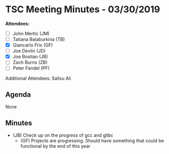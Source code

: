 # TSC Meeting Minutes - 03/30/2019

**Attendees:**

- [ ] John Mertic (JM)
- [ ] Tatiana Balaburkina (TB)
- [x] Giancarlo Frix (GF)
- [ ] Joe Devlin (JD)
- [x] Joe Bostian (JB)
- [ ] Zach Burns (ZB)
- [ ] Peter Fandel (PF)

Additional Attendees: Salisu Ali

## Agenda

None

## Minutes

- (JB) Check up on the progress of gcc and glibc
  - (GF) Projects are progressing. Should have something that could be functional
    by the end of this year

